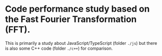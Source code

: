 # Code performance study based on the Fast Fourier Transformation (FFT).

This is primarily a study about JavaScript/TypeScript (folder `./js`)
but there is also some C++ code (folder `./c++`) for comparison.
